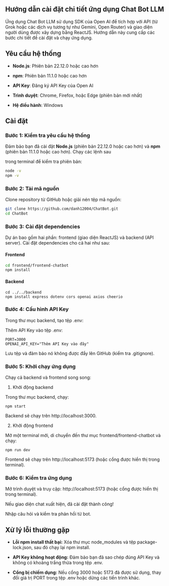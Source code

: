 ## Hướng dẫn cài đặt chi tiết ứng dụng Chat Bot LLM

Ứng dụng Chat Bot LLM sử dụng SDK của Open AI để tích hợp với API (từ Grok hoặc các dịch vụ tương tự như Gemini, Open Router) và giao diện người dùng được xây dựng bằng ReactJS. Hướng dẫn này cung cấp các bước chi tiết để cài đặt và chạy ứng dụng.

## Yêu cầu hệ thống
- **Node.js**: Phiên bản 22.12.0 hoặc cao hơn

- **npm**: Phiên bản 11.1.0 hoặc cao hơn

- **API Key**: Đăng ký API Key của Open AI

- **Trình duyệt**: Chrome, Firefox, hoặc Edge (phiên bản mới nhất)

- **Hệ điều hành**: Windows

## Cài đặt

### Bước 1: Kiểm tra yêu cầu hệ thống

Đảm bảo bạn đã cài đặt **Node.js** (phiên bản 22.12.0 hoặc cao hơn) và **npm** (phiên bản 11.1.0 hoặc cao hơn). Chạy các lệnh sau
 
trong terminal để kiểm tra phiên bản:

```bash
node -v
npm -v
```

### Bước 2: Tải mã nguồn

Clone repository từ GitHub hoặc giải nén tệp mã nguồn:

```bash
git clone https://github.com/danh12004/ChatBot.git
cd ChatBot
```

### Bước 3: Cài đặt dependencies

Dự án bao gồm hai phần: frontend (giao diện ReactJS) và backend (API server). Cài đặt dependencies cho cả hai như sau:

#### Frontend

```bash
cd frontend/frontend-chatbot
npm install
```

#### Backend

```
cd ../../backend
npm install express dotenv cors openai axios cheerio
```

### Bước 4: Cấu hình API Key
Trong thư mục backend, tạo tệp .env:

Thêm API Key vào tệp .env:

```
PORT=3000
OPENAI_API_KEY="Thêm API Key vào đây"
```

Lưu tệp và đảm bảo nó không được đẩy lên GitHub (kiểm tra .gitignore).

### Bước 5: Khởi chạy ứng dụng

Chạy cả backend và frontend song song:

1. Khởi động backend

Trong thư mục backend, chạy:

```
npm start
```

Backend sẽ chạy trên http://localhost:3000.

2. Khởi động frontend

Mở một terminal mới, di chuyển đến thư mục frontend/frontend-chatbot và chạy:

```
npm run dev
```

Frontend sẽ chạy trên http://localhost:5173 (hoặc cổng được hiển thị trong terminal).

### Bước 6: Kiểm tra ứng dụng

Mở trình duyệt và truy cập: http://localhost:5173 (hoặc cổng được hiển thị trong terminal).

Nếu giao diện chat xuất hiện, đã cài đặt thành công!

Nhập câu hỏi và kiểm tra phản hồi từ bot.

## Xử lý lỗi thường gặp

- **Lỗi npm install thất bại:** Xóa thư mục node_modules và tệp package-lock.json, sau đó chạy lại npm install.

- **API Key không hoạt động:** Đảm bảo bạn đã sao chép đúng API Key và không có khoảng trắng thừa trong tệp .env.

- **Cổng bị chiếm dụng:** Nếu cổng 3000 hoặc 5173 đã được sử dụng, thay đổi giá trị PORT trong tệp .env hoặc dừng các tiến trình khác.